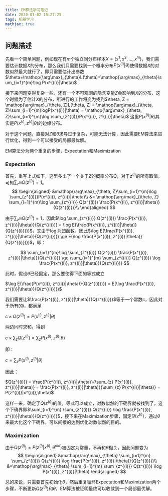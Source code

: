 ```yaml
---
title: EM算法学习笔记
date: 2020-01-02 15:27:25
tags: 机器学习
mathjax: true
---
```


## 问题描述
先看一个简单问题，例如现在有$m$个独立同分布样本$X=(x^{1}, x^{2}, \dots,x^{m})$，我们需要估计数据$X$的分布，那么我们只需要找到一个概率分布$P(x^{(i)}|\theta)$使得数据$X$的对数似然最大就行了，即只需要估计出参数$\theta=\mathop{\arg\max}_{\theta}L(\theta)=\mathop{\arg\max}_{\theta}\sum_{i=1}^{m}\log P(x^{(i)}|\theta)$

接下来问题变得复杂一些，还有一个不可观测的隐含变量$Z$会影响到$X$的分布，这个时候为了估计$X$的分布，所进行的工作将变为找到$\theta, Z = \mathop{\arg\max}_{\theta, Z}L(\theta, Z) = \mathop{\arg\max}_{\theta, Z}\sum_{i=1}^{m}logP(x^{(i)}|\theta) = \mathop{\arg\max}_{\theta, Z}\sum_{i=1}^{m}\log \sum_{z^{(i)}}P(x^{(i)}, z^{(i)}|\theta)$
这里$P(x^{(i)}|\theta)$其实是$P(x^{(i)}, z^{(i)}|\theta)$的边缘分布。

对于这个问题，直接对$Z$和$\theta$求导过于复杂，可能无法计算，因此需要EM算法来进行优化，得到一个可以接受的局部最优解。

EM算法分为两个重复的步骤，Expectation和Maximization

### Expectation

首先，重写上式如下，这里多出了一个关于$Z$的概率分布$Q$，对于$z^{(i)}$的所有取值，可知$\sum_{z^{(i)}}Q(z^{(i)}) = 1$。
$$
\begin{aligned}
&\mathop{\arg\max}_{\theta, Z}\sum_{i=1}^{m}\log \sum_{z^{(i)}}P(x^{(i)}, z^{(i)}|\theta)\\
&= \mathop{\arg\max}_{\theta, Z} \sum_{i=1}^{m}\log \sum_{z^{(i)}} Q(z^{(i)}) \frac{P(x^{(i)}, z^{(i)}|\theta)}{Q(z^{(i)})}\\
\end{aligned}
$$

由于$\sum_{z^{(i)}}Q(z^{(i)}) = 1$，因此$\log \sum_{z^{(i)}} Q(z^{(i)}) \frac{P(x^{(i)}, z^{(i)}|\theta)}{Q(z^{(i)})} = \log E(\frac{P(x^{(i)}, z^{(i)}|\theta)}{Q(z^{(i)})})$，又由于$\log$为凹函数，因此$\log E(\frac{P(x^{(i)}, z^{(i)}|\theta)}{Q(z^{(i)})}) \ge E(\log \frac{P(x^{(i)}, z^{(i)}|\theta)}{Q(z^{(i)})})$，即：

$$
\sum_{i=1}^{m}\log \sum_{z^{(i)}} Q(z^{(i)}) \frac{P(x^{(i)}, z^{(i)}|\theta)}{Q(z^{(i)})} \ge \sum_{i=1}^{m} \sum_{z^{(i)}} Q(z^{(i)}) \log \frac{P(x^{(i)}, z^{(i)}|\theta)}{Q(z^{(i)})}
$$

此时，假设$\theta$已经固定，那么要使得下面的等式成立

$\log E(\frac{P(x^{(i)}, z^{(i)}|\theta)}{Q(z^{(i)})}) = E(\log \frac{P(x^{(i)}, z^{(i)}|\theta)}{Q(z^{(i)})})$

我们需要让$\frac{P(x^{(i)}, z^{(i)}|\theta)}{Q(z^{(i)})}$等于一个常数$c$，因此对于所有的$i$，都满足

$c \times Q(z^{(i)}) = P(x^{(i)}, z^{(i)}|\theta)$

两边同时求和，得到

$c \times \sum_{z} Q(z^{(i)}) = \sum_{z} P(x^{(i)}, z^{(i)}|\theta)$

即：

$c = \sum_{z} P(x^{(i)}, z^{(i)}|\theta)$

因此：

$Q(z^{(i)}) = \frac{P(x^{(i)}, z^{(i)}|\theta)}{\sum_{z} P(x^{(i)}, z^{(i)}|\theta)} = \frac{P(x^{(i)}, z^{(i)}|\theta)}{\sum_{z} P(x^{(i)}|\theta)} = P(z^{(i)}|x^{(i)},\theta)$

这样一来，确定了$Q(z^{(i)})$的值，等式可以成立，对数似然的下确界就被找到了，这个下确界即$\sum_{i=1}^{m} \sum_{z^{(i)}} Q(z^{(i)}) \log \frac{P(x^{(i)}, z^{(i)}|\theta)}{Q(z^{(i)})}$，接下来在Maximization步骤，固定$Q(z^{(i)})$，通过$\theta$来最大化这个下确界，可以间接的达到优化对数似然的目的。

### Maximization
由于$Q(z^{(i)}) = P(z^{(i)}|x^{(i)},\theta^{old})$被固定为常量，不再和$\theta$相关，因此问题变为
$$
\begin{aligned}
&\mathop{\arg\max}_{\theta} \sum_{i=1}^{m} \sum_{z^{(i)}} Q(z^{(i)}) \log \frac{P(x^{(i)}, z^{(i)}|\theta)}{Q(z^{(i)})}\\
&=\mathop{\arg\max}_{\theta} \sum_{i=1}^{m} \sum_{z^{(i)}} Q(z^{(i)}) \log P(x^{(i)}, z^{(i)}|\theta)
\end{aligned}
$$

总的来说，只需要首先初始化$\theta$，然后重复循环Expectation和Maximization两个步骤，不断更新$Q(z^{(i)})$和$\theta$，EM算法被证明最终可以收敛到一个局部最优解。
